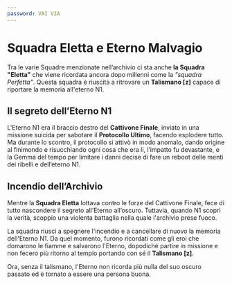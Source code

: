 ```yaml
---
password: VAI VIA
---
```


# Squadra Eletta e Eterno Malvagio

Tra le varie Squadre menzionate nell’archivio ci sta anche **la Squadra "Eletta"** che viene ricordata ancora dopo
millenni come la *"squadra Perfetta"*. Questa squadra è riuscita a ritrovare un **Talismano [z]** capace di riportare la
memoria all'eterno N1.

## Il segreto dell’Eterno N1

L'Eterno N1 era il braccio destro del **Cattivone Finale**, inviato in una missione suicida per sabotare il **Protocollo
Ultimo**, facendo esplodere tutto. Ma durante lo scontro, il protocollo si attivò in modo anomalo, dando origine al
finimondo e risucchiando ogni cosa che era li, l’impatto fu devastante, e la Gemma del tempo per limitare i danni decise
di fare un reboot delle menti dei ribelli e dell’eterno N1.

## Incendio dell’Archivio

Mentre la **Squadra Eletta** lottava contro le forze del Cattivone Finale, fece di tutto nascondere il segreto
all’Eterno all’oscuro. Tuttavia, quando N1 scoprì la verità, scoppio una violenta battaglia nella quale l'archivio prese
fuoco.

La squadra riuscì a spegnere l'incendio e a cancellare di nuovo la memoria dell'Eterno N1. Da quel momento, furono
ricordati come gli eroi che domarono le fiamme e salvarono l'Eterno, dopodiché partire in missione e non fecero più
ritorno al tempio portando con sé il **Talismano [z].**

Ora, senza il talismano, l'Eterno non ricorda più nulla del suo oscuro passato ed è tornato a essere una persona buona.
